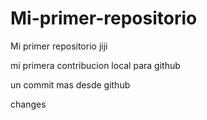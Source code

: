 # Mi-primer-repositorio
Mi primer repositorio jiji

mi primera contribucion local para github

un commit mas desde github

changes
